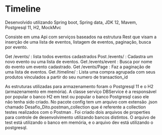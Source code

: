 # Timeline

Desenvolvido utilizando Spring boot, Spring data, JDK 12, Mavem, Postgresql 11, H2, MockMvc

Consiste em uma Api com serviços baseados na estrutura Rest que visam a inserção de uma lista de eventos, listagem de eventos, paginação, busca por evento.

Get /events/ : lista todos eventos cadastrados
Post /events/ : Cadastra um novo evento ou uma lista de eventos.
Get /events/event : Busca por nome do evento um evento cadastrado.
Get /events/Page : Faz a paginação de uma lista de eventos. 
Get /timeline/ : Lista uma compra agrupada com seus produtos vinculados a partir do seu numero de transaction_id

As estruturas utilizadas para armazenamento foram o Postgresql 11 e o H2 (armazenamento em memória). 
A classe serviço DBService é a responsável por popular o banco H2 em test ou popular o banco Postgresql caso ele não tenha sido criado.
No pacote config tem um arquivo com extensão .json chamado Desafio_Dito.postman_collection que é referente  a collection testes realizados com o Postman .
Foi criado dois arquivos de properties para controle de desenvolvimento utilizando bancos distintos. O arquivo de test está utilizando o banco em memória, e o arquivo dev está utilizando o postgresql.
